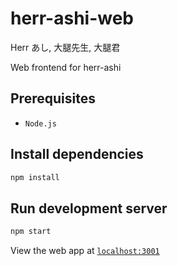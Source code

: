 # herr-ashi-web
Herr あし, 大腿先生, 大腿君

Web frontend for herr-ashi

## Prerequisites
* `Node.js`

## Install dependencies
```bash
npm install
```

## Run development server
```bash
npm start
```
View the web app at [`localhost:3001`](http://localhost:3001)
